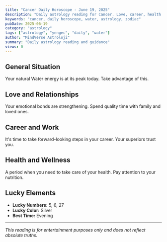 ```yaml
---
title: "Cancer Daily Horoscope - June 19, 2025"
description: "Daily astrology reading for Cancer. Love, career, health and general guidance."
keywords: "cancer, daily horoscope, water, astrology, zodiac"
pubDate: 2025-06-19
category: "astrology"
tags: ["astrology", "yengec", "daily", "water"]
author: "MindVerse Astroloji"
summary: "Daily astrology reading and guidance"
views: 0
---
```


## General Situation

Your natural Water energy is at its peak today. Take advantage of this.

## Love and Relationships

Your emotional bonds are strengthening. Spend quality time with family and loved ones.

## Career and Work

It's time to take forward-looking steps in your career. Your superiors trust you.

## Health and Wellness

A period when you need to take care of your health. Pay attention to your nutrition.

## Lucky Elements

- **Lucky Numbers:** 5, 6, 27
- **Lucky Color:** Silver
- **Best Time:** Evening

---

*This reading is for entertainment purposes only and does not reflect absolute truths.*
